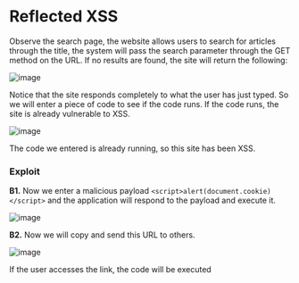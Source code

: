 # Reflected XSS

Observe the search page, the website allows users to search for articles through the title, the system will pass the search parameter through the GET method on the URL. If no results are found, the site will return the following:

![image](https://user-images.githubusercontent.com/63194321/133408527-b759068d-1b96-4176-b997-df7569f95754.png)

Notice that the site responds completely to what the user has just typed. So we will enter a piece of code to see if the code runs. If the code runs, the site is already vulnerable to XSS.

![image](https://user-images.githubusercontent.com/63194321/133415780-267ba1d5-78e2-42fd-818a-456f92c5ae2f.png)

The code we entered is already running, so this site has been XSS.

### Exploit

**B1.** Now we enter a malicious payload `<script>alert(document.cookie)</script>` and the application will respond to the payload and execute it.

![image](https://user-images.githubusercontent.com/63194321/133412106-bd901eb4-f0d4-4206-97ca-0cf22557910e.png)

**B2.** Now we will copy and send this URL to others.

![image](https://user-images.githubusercontent.com/63194321/133416274-1317cd76-557c-4037-8876-0d2224adecad.png)

If the user accesses the link, the code will be executed



